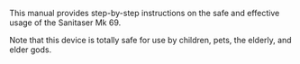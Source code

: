 This manual provides step-by-step instructions on the safe and effective usage of the Sanitaser Mk 69. 

Note that this device is totally safe for use by children, pets, the elderly, and elder gods. 
